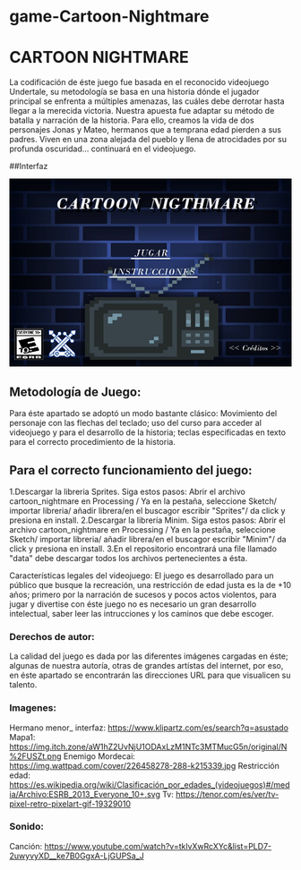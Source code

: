 # game-Cartoon-Nightmare

# CARTOON NIGHTMARE
                                                                                
La codificación de éste juego fue basada en el reconocido videojuego Undertale, su metodología se basa en una historia dónde el jugador principal se enfrenta a múltiples amenazas, las cuáles debe derrotar hasta llegar a la merecida victoria.
Nuestra apuesta fue adaptar su método de batalla y narración de la historia. Para ello, creamos la vida de dos personajes Jonas y Mateo, hermanos que a temprana edad pierden a sus padres. Viven en una zona alejada del pueblo y llena de atrocidades por su profunda oscuridad... continuará en el videojuego.

##Interfaz

![image](https://github.com/Computer-Programming-I-UIS/game-Cartoon-Nightmare/blob/main/cartoon_nightmare/data/fondointerfaz.jpeg?raw=true)

## Metodología de Juego:
Para éste apartado se adoptó un modo bastante clásico: Movimiento del personaje con las flechas del teclado; uso del curso para acceder al videojuego y para el desarrollo de la historia; teclas especificadas en texto para el correcto procedimiento de la historia.

## Para el correcto funcionamiento del juego:
1.Descargar la libreria Sprites. Siga estos pasos: Abrir el archivo cartoon_nightmare en Processing / Ya en la pestaña, seleccione Sketch/ importar libreria/ añadir librera/en el buscagor escribir "Sprites"/ da click y presiona en install.
2.Descargar la librería Minim. Siga estos pasos: Abrir el archivo cartoon_nightmare en Processing / Ya en la pestaña, seleccione Sketch/ importar libreria/ añadir librera/en el buscagor escribir "Minim"/ da click y presiona en install.
3.En el repositorio encontrará una file llamado "data" debe descargar todos los archivos pertenecientes a ésta.

Características legales del videojuego:
El juego es desarrollado para un público que busque la recreación, una restricción de edad justa es la de +10 años; primero por la narración de sucesos y pocos actos violentos, para jugar y divertise con éste juego no es necesario un gran desarrollo intelectual, saber leer las intrucciones y los caminos que debe escoger.

### Derechos de autor:
La calidad del juego es dada por las diferentes imágenes cargadas en éste; algunas de nuestra autoría, otras de grandes artístas del internet, por eso, en éste apartado se encontrarán las direcciones URL para que visualicen su talento.

### Imagenes:
Hermano menor_ interfaz: https://www.klipartz.com/es/search?q=asustado
Mapa1: https://img.itch.zone/aW1hZ2UvNjU1ODAxLzM1NTc3MTMucG5n/original/N%2FUSZt.png
Enemigo Mordecai: https://img.wattpad.com/cover/226458278-288-k215339.jpg
Restricción edad: https://es.wikipedia.org/wiki/Clasificación_por_edades_(videojuegos)#/media/Archivo:ESRB_2013_Everyone_10+.svg
Tv: https://tenor.com/es/ver/tv-pixel-retro-pixelart-gif-19329010

### Sonido: 
Canción: https://www.youtube.com/watch?v=tklvXwRcXYc&list=PLD7-2uwyvyXD__ke7B0GgxA-LjGUPSa_J
